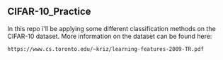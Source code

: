 ## CIFAR-10_Practice

In this repo i'll be applying some different classification methods on the CIFAR-10 dataset.  More information on the dataset can be found here:

    https://www.cs.toronto.edu/~kriz/learning-features-2009-TR.pdf
